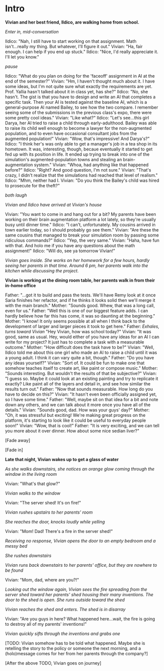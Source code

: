 Intro
=====

**Vivian and her best friend, Ildico, are walking home from school.**

*Enter in, mid-conversation*

Ildico: "Nah, I still have to start working on that assignment. Math
         isn't...really my thing. But whatever, I'll figure it out."
Vivian: "Ha, fair enough. I can help if you end up stuck."
Ildico: "Nice, I'd really appreciate it. I'll let you know."

*pause*

Ildico: "What do you plan on doing for the 'faceoff' assignment in AI at the end
         of the semester?"
Vivian: "Hm, I haven't thought much about it. I have some ideas, but I'm not
         quite sure what exactly the requirements are yet. Prof. Yallia hasn't
         talked about it in class yet, has she?"
Ildico: "No, she hasn't. The gist is that you have to design and write an
         AI that completes a specific task. Then your AI is tested against the
         baseline AI, which is a general-purpose AI named Bailey, to see how
         the two compare. I remember seeing some of the submissions in the
         previous class's expo, there were some pretty cool ideas."
Vivian: "Like what?"
Ildico: "Let's see...this girl Darya, her AI tried to raise a child through
         early-adulthood. Bailey was able to raise its child well enough to
         become a lawyer for the non-augmented population, and to even have
         occasional consultant jobs from the augmented population!"
Vivian: "Wow, that's impressive! And Darya's?"
Ildico: "I think her's was only able to get a manager's job in a tea shop in
         its hometown. It was, interesting, though, becaue eventually it started
         to get fed up with its position in life. It ended up trying to break
         into one of the simulation's augmented-population towns and stealing an
         brain-augmentation system."
Vivian: "Whoa, had anything like that happened before?"
Ildico: "Right? And good question, I'm not sure."
Vivian: "That's crazy, I didn't realize that the simulations had reached that
         level of realism."
Ildico: "Mhm, neither had I.
Vivian: "Do you think the Bailey's child was hired to prosecute for the
         theft?"

*both laugh*

*Vivian and Ildico have arrived at Vivian's house*

Vivian: "You want to come in and hang out for a bit? My parents have been
         working on their brain augmentation platform a lot lately, so they're
         usually busy until dinner time."
Ildico: "I can't, unfortunately. My cousins arrived in town earlier today, so I
         should probably go see them."
Vivian: "Are these the same cousins that managed to break your simulation room
         by passing some ridiculous commands?"
Ildico: "Yep, the very same."
Vivian: "Haha, have fun with that. And holo me if you have any questions about
         the math assignment!"
Ildico: "Will do, see ya tomorrow Vivian!"

*Vivian goes inside. She works on her homework for a few hours, hardly seeing
her parents in that time. Around 6 pm, her parents walk into the kitchen while
discussing the project.*

**Vivian is working at the dining room table, her parents walk in from their
in-home office**

Father: "...got it to build and pass the tests. We'll have Remy look at it
         once Saria finishes her refactor, and if he thinks it looks solid then
         we'll merge it with the main branch."
Mother: "Sounds good. Whew, that was a long call, even for us."
Father: "Well this is one of our biggest feature adds. I can hardly believe how
         far this has come, it was so daunting at the beginning."
Mother: "I know! It only seems possible at all when I think back to the
         development of larger and larger pieces it took to get here."
Father: *Exhales, turns toward Vivian* "Hey Vivian, how was school today?"
Vivian: "It was good, same as usual. Hey, would either of you have any ideas for
         an AI I can write for my project? It just has to complete a task with
         a measurable outcome."
Mother: "How difficult does the task have to be?"
Vivian: "Well, Ildico told me about this one girl who made an AI to raise a
         child until it was a young adult. I think it can vary quite a bit,
         though."
Father: "Do you have any ideas yourself?"
Vivian: "Sort of. It could be fun to make one that somehow teaches itself to
         create art, like paint or compose music."
Mother: "Sounds interesting. But wouldn't the results of that be subjective?"
Vivian: "I guess so. Maybe it could look at an existing painting and try to
         replicate it exactly? Like paint all of the layers and detail in, and
         see how similar the results turn out."
Father: "Now that sounds measurable. How long do you have to decide on this?"
Vivian: "It hasn't even been officially assigned yet, so I have some time."
Father: "Well, maybe sit on that idea for a bit and note down any others, and
         we can talk about it more once you have all of the details."
Vivian: "Sounds good, dad. How was your guys' day?"
Mother: "Oh, it was stressful but exciting! We're making great progress on the
         platform, it's starting to look like it could be useful to everyday
         people soon!"
Vivian: "Wow, that is cool!"
Father: "It is very exciting, and we can tell you more about it over dinner. How
         about some nice sedian liver?"

[Fade away]

[Fade in]

**Late that night, Vivian wakes up to get a glass of water**

*As she walks downstairs, she notices an orange glow coming through the window
in the living room*

Vivian: "What's that glow?"

*Vivian walks to the window*

Vivian: "The server shed! It's on fire!"

*Vivian rushes upstairs to her parents' room*

*She reaches the door, knocks loudly while yelling*

Vivian: "Mom! Dad! There's a fire in the server shed!"

*Receiving no response, Vivian opens the door to an empty bedroom and a messy
bed*

*She rushes downstairs*

*Vivian runs back downstairs to her parents' office, but they are nowhere to be
found*

Vivian: "Mom, dad, where are you?!"

*Looking out the window again, Vivian sees the fire spreading from the server
shed toward her parents' shed housing their many inventions. The door to the
shed is open. She runs outside toward the shed*

*Vivian reaches the shed and enters. The shed is in disarray*

Vivian: "Are you guys in here? What happened here...wait, the fire is going to
destroy all of my parents' inventions!"

*Vivian quickly sifts through the inventions and grabs one*

[TODO: Vivian somehow has to be told what happened. Maybe she is retelling the
story to the policy or someone the next morning, and a (holo)message comes for
her from her parents through the company?]

[After the above TODO, Vivian goes on journey]

